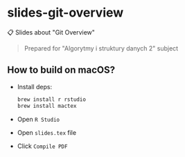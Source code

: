 # slides-git-overview

📋 Slides about "Git Overview"

> Prepared for "Algorytmy i struktury danych 2" subject

## How to build on macOS?

* Install deps:

    ```bash
    brew install r rstudio
    brew install mactex
    ```

* Open `R Studio`
* Open `slides.tex` file
* Click `Compile PDF`

